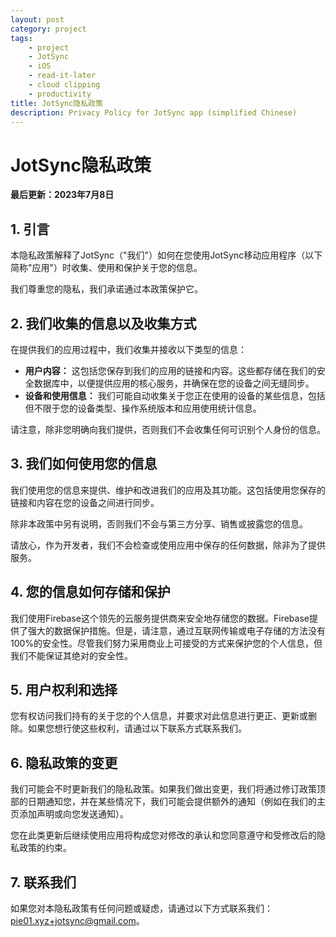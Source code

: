 ```yaml
---
layout: post
category: project
tags:
    - project
    - JotSync
    - iOS
    - read-it-later
    - cloud clipping
    - productivity
title: JotSync隐私政策
description: Privacy Policy for JotSync app (simplified Chinese)
---
```


# JotSync隐私政策

**最后更新：2023年7月8日**

## 1. 引言

本隐私政策解释了JotSync（"我们"）如何在您使用JotSync移动应用程序（以下简称"应用"）时收集、使用和保护关于您的信息。

我们尊重您的隐私，我们承诺通过本政策保护它。

## 2. 我们收集的信息以及收集方式

在提供我们的应用过程中，我们收集并接收以下类型的信息：

- **用户内容：** 这包括您保存到我们的应用的链接和内容。这些都存储在我们的安全数据库中，以便提供应用的核心服务，并确保在您的设备之间无缝同步。
- **设备和使用信息：** 我们可能自动收集关于您正在使用的设备的某些信息，包括但不限于您的设备类型、操作系统版本和应用使用统计信息。

请注意，除非您明确向我们提供，否则我们不会收集任何可识别个人身份的信息。

## 3. 我们如何使用您的信息

我们使用您的信息来提供、维护和改进我们的应用及其功能。这包括使用您保存的链接和内容在您的设备之间进行同步。

除非本政策中另有说明，否则我们不会与第三方分享、销售或披露您的信息。

请放心，作为开发者，我们不会检查或使用应用中保存的任何数据，除非为了提供服务。

## 4. 您的信息如何存储和保护

我们使用Firebase这个领先的云服务提供商来安全地存储您的数据。Firebase提供了强大的数据保护措施。但是，请注意，通过互联网传输或电子存储的方法没有100%的安全性。尽管我们努力采用商业上可接受的方式来保护您的个人信息，但我们不能保证其绝对的安全性。

## 5. 用户权利和选择

您有权访问我们持有的关于您的个人信息，并要求对此信息进行更正、更新或删除。如果您想行使这些权利，请通过以下联系方式联系我们。

## 6. 隐私政策的变更

我们可能会不时更新我们的隐私政策。如果我们做出变更，我们将通过修订政策顶部的日期通知您，并在某些情况下，我们可能会提供额外的通知（例如在我们的主页添加声明或向您发送通知）。

您在此类更新后继续使用应用将构成您对修改的承认和您同意遵守和受修改后的隐私政策的约束。

## 7. 联系我们

如果您对本隐私政策有任何问题或疑虑，请通过以下方式联系我们：pie01.xyz+jotsync@gmail.com。

